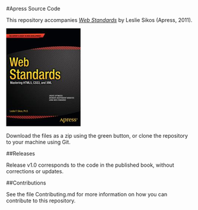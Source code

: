 #Apress Source Code

This repository accompanies [*Web Standards*](http://www.apress.com/9781430240419) by Leslie Sikos (Apress, 2011).

![Cover image](9781430240419.jpg)

Download the files as a zip using the green button, or clone the repository to your machine using Git.

##Releases

Release v1.0 corresponds to the code in the published book, without corrections or updates.

##Contributions

See the file Contributing.md for more information on how you can contribute to this repository.
